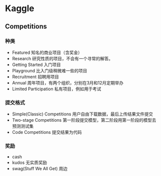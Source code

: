 # Kaggle

## Competitions
### 种类
- Featured
知名的商业项目（含奖金）
- Research
研究性质的项目，不会有一个寻常的解答。
- Getting Started
入门项目
- Playground
比入门级稍微难一些的项目
- Recruitment
招聘用项目
- Annual
周年项目，有两个组织，分别在3月和12月定期举办
- Limited Participation
私有项目，例如用于考试

### 提交格式
- Simple(Classic) Competitions
用户自由下载数据，最后上传结果文件提交
- Two-stage Competitions
第一阶段提交模型，第二阶段用第一阶段的模型去预测测试集
- Code Competitions
提交结果为代码

### 奖励
- cash
- kudos 无实质奖励
- swag(Stuff We All Get) 周边
